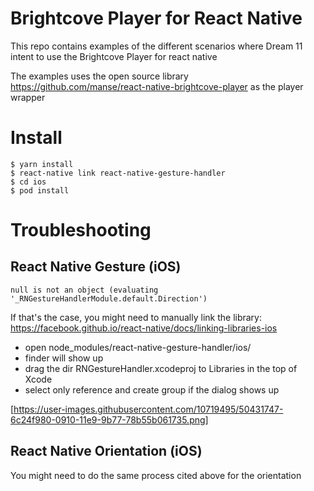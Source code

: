 # Brightcove Player for React Native

This repo contains examples of the different scenarios where Dream 11 intent to use the Brightcove Player for react native

The examples uses the open source library https://github.com/manse/react-native-brightcove-player as the player wrapper


# Install

```
$ yarn install
$ react-native link react-native-gesture-handler
$ cd ios
$ pod install
```

# Troubleshooting

## React Native Gesture (iOS)

```
null is not an object (evaluating '_RNGestureHandlerModule.default.Direction')
```

If that's the case, you might need to manually link the library:
https://facebook.github.io/react-native/docs/linking-libraries-ios

* open node_modules/react-native-gesture-handler/ios/
* finder will show up
* drag the dir RNGestureHandler.xcodeproj to Libraries in the top of Xcode
* select only reference and create group if the dialog shows up

[https://user-images.githubusercontent.com/10719495/50431747-6c24f980-0910-11e9-9b77-78b55b061735.png]

## React Native Orientation (iOS)

You might need to do the same process cited above for the orientation